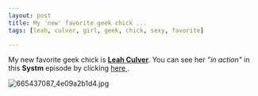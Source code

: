 ```yaml
--- 
layout: post
title: My 'new' favorite geek chick ...
tags: [leah, culver, girl, geek, chick, sexy, favorite]

---
```

My new favorite geek chick is <a href="http://leahculver.com/" title="Leah Culver" target="_blank"><span style="font-weight:bold;" class="Apple-style-span">Leah Culver</span></a>. You can see her <span style="font-style:italic;" class="Apple-style-span">"in action"</span> in this <span style="font-weight:bold;" class="Apple-style-span">Systm</span> episode by clicking <a href="http://revision3.com/systm/cracked/" title="Systm" target="_blank"> here </a>.

<img src="{{ site.url }}/images/2008/03/665437087_4e09a2b1d4.jpg" alt="665437087_4e09a2b1d4.jpg" />
